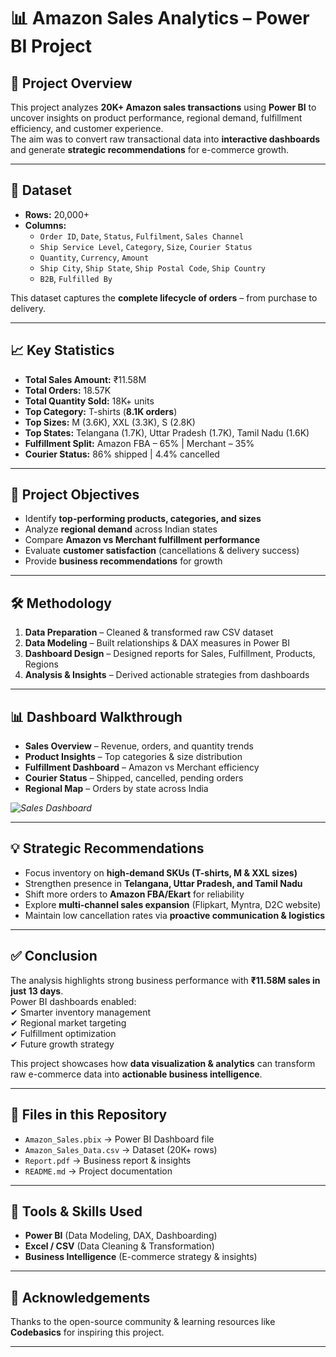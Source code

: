 # 📊 Amazon Sales Analytics – Power BI Project  

## 🔎 Project Overview  
This project analyzes **20K+ Amazon sales transactions** using **Power BI** to uncover insights on product performance, regional demand, fulfillment efficiency, and customer experience.  
The aim was to convert raw transactional data into **interactive dashboards** and generate **strategic recommendations** for e-commerce growth.  

---

## 📂 Dataset  
- **Rows:** 20,000+  
- **Columns:**  
  - `Order ID`, `Date`, `Status`, `Fulfilment`, `Sales Channel`  
  - `Ship Service Level`, `Category`, `Size`, `Courier Status`  
  - `Quantity`, `Currency`, `Amount`  
  - `Ship City`, `Ship State`, `Ship Postal Code`, `Ship Country`  
  - `B2B`, `Fulfilled By`  

This dataset captures the **complete lifecycle of orders** – from purchase to delivery.  

---

## 📈 Key Statistics  
- **Total Sales Amount:** ₹11.58M  
- **Total Orders:** 18.57K  
- **Total Quantity Sold:** 18K+ units  
- **Top Category:** T-shirts (**8.1K orders**)  
- **Top Sizes:** M (3.6K), XXL (3.3K), S (2.8K)  
- **Top States:** Telangana (1.7K), Uttar Pradesh (1.7K), Tamil Nadu (1.6K)  
- **Fulfillment Split:** Amazon FBA – 65% | Merchant – 35%  
- **Courier Status:** 86% shipped | 4.4% cancelled  

---

## 🎯 Project Objectives  
- Identify **top-performing products, categories, and sizes**  
- Analyze **regional demand** across Indian states  
- Compare **Amazon vs Merchant fulfillment performance**  
- Evaluate **customer satisfaction** (cancellations & delivery success)  
- Provide **business recommendations** for growth  

---

## 🛠 Methodology  
1. **Data Preparation** – Cleaned & transformed raw CSV dataset  
2. **Data Modeling** – Built relationships & DAX measures in Power BI  
3. **Dashboard Design** – Designed reports for Sales, Fulfillment, Products, Regions  
4. **Analysis & Insights** – Derived actionable strategies from dashboards  

---

## 📊 Dashboard Walkthrough  
- **Sales Overview** – Revenue, orders, and quantity trends  
- **Product Insights** – Top categories & size distribution  
- **Fulfillment Dashboard** – Amazon vs Merchant efficiency  
- **Courier Status** – Shipped, cancelled, pending orders  
- **Regional Map** – Orders by state across India  

*![Sales Dashboard](https://raw.githubusercontent.com/username/repo/main/images/sales_dashboard.png)*  

---

## 💡 Strategic Recommendations  
- Focus inventory on **high-demand SKUs (T-shirts, M & XXL sizes)**  
- Strengthen presence in **Telangana, Uttar Pradesh, and Tamil Nadu**  
- Shift more orders to **Amazon FBA/Ekart** for reliability  
- Explore **multi-channel sales expansion** (Flipkart, Myntra, D2C website)  
- Maintain low cancellation rates via **proactive communication & logistics**  

---

## ✅ Conclusion  
The analysis highlights strong business performance with **₹11.58M sales in just 13 days**.  
Power BI dashboards enabled:  
✔ Smarter inventory management  
✔ Regional market targeting  
✔ Fulfillment optimization  
✔ Future growth strategy  

This project showcases how **data visualization & analytics** can transform raw e-commerce data into **actionable business intelligence**.  

---

## 📎 Files in this Repository  
- `Amazon_Sales.pbix` → Power BI Dashboard file  
- `Amazon_Sales_Data.csv` → Dataset (20K+ rows)  
- `Report.pdf` → Business report & insights  
- `README.md` → Project documentation  

---

## 🚀 Tools & Skills Used  
- **Power BI** (Data Modeling, DAX, Dashboarding)  
- **Excel / CSV** (Data Cleaning & Transformation)  
- **Business Intelligence** (E-commerce strategy & insights)  

---

## 🙌 Acknowledgements  
Thanks to the open-source community & learning resources like **Codebasics** for inspiring this project.  

---
